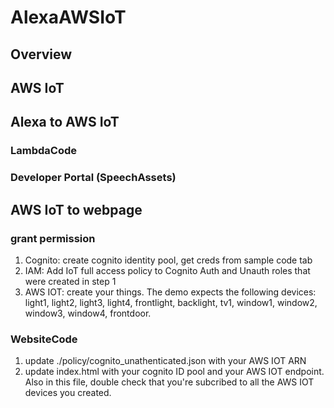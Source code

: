 # AlexaAWSIoT

## Overview

## AWS IoT

## Alexa to AWS IoT
### LambdaCode
### Developer Portal (SpeechAssets)

## AWS IoT to webpage
### grant permission
1) Cognito: create cognito identity pool, get creds from sample code tab
2) IAM: Add IoT full access policy to Cognito Auth and Unauth roles that were created in step 1
3) AWS IOT: create your things. The demo expects the following devices: light1, light2, light3, light4, frontlight, backlight, tv1, window1, window2, window3, window4, frontdoor. 
### WebsiteCode
1) update ./policy/cognito_unathenticated.json with your AWS IOT ARN
2) update index.html with your cognito ID pool and your AWS IOT endpoint. Also in this file, double check that you're subcribed to all the AWS IOT devices you created.
